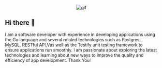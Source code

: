 <div align="center">
  
![gif](https://github.com/raafly/raafly/assets/119434723/65783178-e2c4-49ae-b710-c7ab23e062d2)
</div>


## Hi there 👋
I am a software developer with experience in developing applications using the Go language and several related technologies such as Postgres, MySQL, RESTful API,Vas well as the Testify unit testing framework to ensure applications run smoothly.
I am passionate about exploring the latest technologies and learning about new ways to improve the quality and efficiency of app development. Thank You!
<br/>
